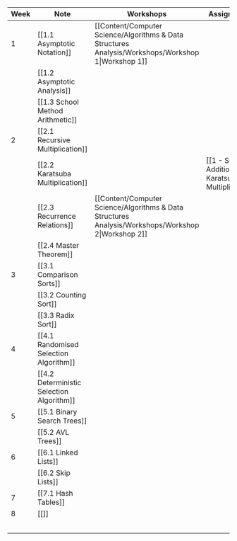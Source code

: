 
| Week | Note                                      | Workshops                                                                                           | Assignments                                        | Quizzes                 |
| ---- | ----------------------------------------- | --------------------------------------------------------------------------------------------------- | -------------------------------------------------- | ----------------------- |
| 1    | [[1.1 Asymptotic Notation]]               | [[Content/Computer Science/Algorithms & Data Structures Analysis/Workshops/Workshop 1\|Workshop 1]] |                                                    |                         |
|      | [[1.2 Asymptotic Analysis]]               |                                                                                                     |                                                    |                         |
|      | [[1.3 School Method Arithmetic]]          |                                                                                                     |                                                    | [[Integer Arithmetic]]  |
| 2    | [[2.1 Recursive Multiplication]]          |                                                                                                     |                                                    |                         |
|      | [[2.2 Karatsuba Multiplication]]          |                                                                                                     | [[1 - School Addition + Karatsuba Multiplication]] |                         |
|      | [[2.3 Recurrence Relations]]              | [[Content/Computer Science/Algorithms & Data Structures Analysis/Workshops/Workshop 2\|Workshop 2]] |                                                    |                         |
|      | [[2.4 Master Theorem]]                    |                                                                                                     |                                                    |                         |
| 3    | [[3.1 Comparison Sorts]]                  |                                                                                                     |                                                    | [[Linear Time Sorting]] |
|      | [[3.2 Counting Sort]]                     |                                                                                                     |                                                    |                         |
|      | [[3.3 Radix Sort]]                        |                                                                                                     |                                                    |                         |
| 4    | [[4.1 Randomised Selection Algorithm]]    |                                                                                                     |                                                    |                         |
|      | [[4.2 Deterministic Selection Algorithm]] |                                                                                                     |                                                    |                         |
| 5    | [[5.1 Binary Search Trees]]               |                                                                                                     |                                                    |                         |
|      | [[5.2 AVL Trees]]                         |                                                                                                     |                                                    |                         |
| 6    | [[6.1 Linked Lists]]                      |                                                                                                     |                                                    |                         |
|      | [[6.2 Skip Lists]]                        |                                                                                                     |                                                    |                         |
| 7    | [[7.1 Hash Tables]]                       |                                                                                                     |                                                    |                         |
| 8    | [[]]                                      |                                                                                                     |                                                    |                         |
|      |                                           |                                                                                                     |                                                    |                         |
|      |                                           |                                                                                                     |                                                    |                         |
|      |                                           |                                                                                                     |                                                    |                         |
|      |                                           |                                                                                                     |                                                    |                         |
|      |                                           |                                                                                                     |                                                    |                         |
